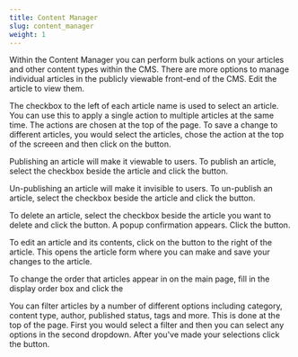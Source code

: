 ```yaml
---
title: Content Manager
slug: content_manager
weight: 1
---
```


Within the Content Manager you can perform bulk actions on your articles and other content types within the CMS. There are more options to manage individual articles in the publicly viewable front-end of the CMS. Edit the article to view them.


The checkbox to the left of each article name is used to select an article. You can use this to apply a single action to multiple articles at the same time. The actions are chosen at the top of the page. To save a change to different articles, you would select the articles, chose the action at the top of the screeen and then click on the <APPLY> button.

Publishing an article will make it viewable to users. To publish an article, select the checkbox beside the article and click the <Published> button.

Un-publishing an article will make it invisible to users. To un-publish an article, select the checkbox beside the article and click the <Un-publish> button.

To delete an article, select the checkbox beside the article you want to delete and click the <Delete> button. A popup confirmation appears. Click the <Ok> button.

To edit an article and its contents, click on the <Edit> button to the right of the article. This opens the article form where you can make and save your changes to the article.

To change the order that articles appear in on the main page, fill in the display order box and click the <Save Display Order Button>

You can filter articles by a number of different options including category, content type, author, published status, tags and more. This is done at the top of the page. First you would select a filter and then you can select any options in the second dropdown. After you've made your selections click the <Filter> button.